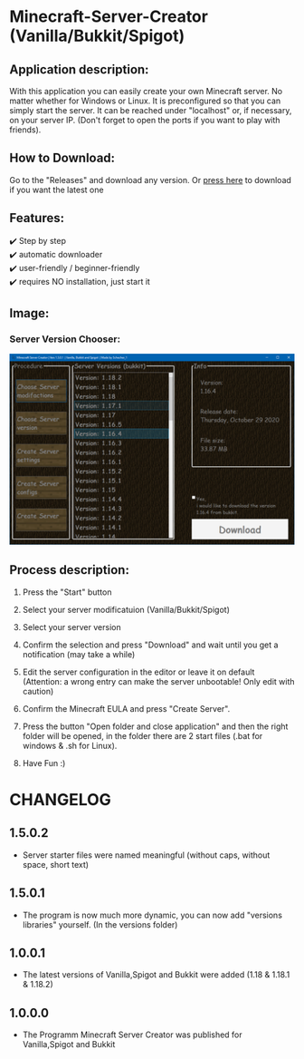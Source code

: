 # Minecraft-Server-Creator (Vanilla/Bukkit/Spigot)


## Application description:

With this application you can easily create your own Minecraft server. 
No matter whether for Windows or Linux. It is preconfigured so that you can simply start the server. 
It can be reached under "localhost" or, if necessary, on your server IP. 
(Don't forget to open the ports if you want to play with friends). 


## How to Download:

Go to the "Releases" and download any version. Or [press here](https://github.com/Schecher1/Minecraft-Server-Creator/releases/download/Minecraft-Server-Creator-Ver-1.5.0.1/Program.zip) to download if you want the latest one


## Features:

✔️ Step by step<br/>
✔️ automatic downloader<br/>
✔️ user-friendly / beginner-friendly<br/>
✔️ requires NO installation, just start it<br/>

## Image:
### Server Version Chooser:
![Server-Login](IMAGES/Version%201.5.0.1/VersionChooser.PNG)

## Process description:

1. Press the "Start" button

2. Select your server modificatuion (Vanilla/Bukkit/Spigot)

3. Select your server version

4. Confirm the selection and press "Download" and wait until you get a notification (may take a while)

5. Edit the server configuration in the editor or leave it on default (Attention: a wrong entry can make the server unbootable! Only edit with caution)

6. Confirm the Minecraft EULA and press "Create Server".

7. Press the button "Open folder and close application" and then the right folder will be opened, in the folder there are 2 start files (.bat for windows & .sh for Linux).

8. Have Fun :)


# CHANGELOG

## 1.5.0.2
- Server starter files were named meaningful (without caps, without space, short text) <br/>

## 1.5.0.1
- The program is now much more dynamic, you can now add "versions libraries" yourself. (In the versions folder) <br/>

## 1.0.0.1
- The latest versions of Vanilla,Spigot and Bukkit were added (1.18 & 1.18.1 & 1.18.2)<br/>

## 1.0.0.0
- The Programm Minecraft Server Creator was published for Vanilla,Spigot and Bukkit<br/>

